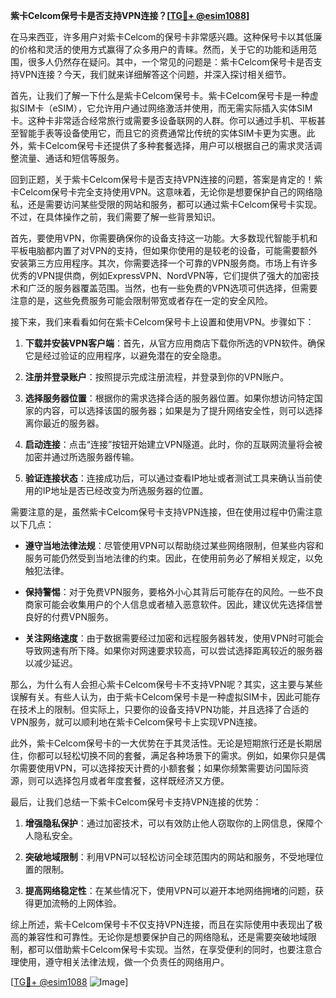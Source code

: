 **紫卡Celcom保号卡是否支持VPN连接？[[TG💪+ @esim1088](https://t.me/s/esim1088)]**

在马来西亚，许多用户对紫卡Celcom的保号卡非常感兴趣。这种保号卡以其低廉的价格和灵活的使用方式赢得了众多用户的青睐。然而，关于它的功能和适用范围，很多人仍然存在疑问。其中，一个常见的问题是：紫卡Celcom保号卡是否支持VPN连接？今天，我们就来详细解答这个问题，并深入探讨相关细节。

首先，让我们了解一下什么是紫卡Celcom保号卡。紫卡Celcom保号卡是一种虚拟SIM卡（eSIM），它允许用户通过网络激活并使用，而无需实际插入实体SIM卡。这种卡非常适合经常旅行或需要多设备联网的人群。你可以通过手机、平板甚至智能手表等设备使用它，而且它的资费通常比传统的实体SIM卡更为实惠。此外，紫卡Celcom保号卡还提供了多种套餐选择，用户可以根据自己的需求灵活调整流量、通话和短信等服务。

回到正题，关于紫卡Celcom保号卡是否支持VPN连接的问题，答案是肯定的！紫卡Celcom保号卡完全支持使用VPN。这意味着，无论你是想要保护自己的网络隐私，还是需要访问某些受限的网站和服务，都可以通过紫卡Celcom保号卡实现。不过，在具体操作之前，我们需要了解一些背景知识。

首先，要使用VPN，你需要确保你的设备支持这一功能。大多数现代智能手机和平板电脑都内置了对VPN的支持，但如果你使用的是较老的设备，可能需要额外安装第三方应用程序。其次，你需要选择一个可靠的VPN服务商。市场上有许多优秀的VPN提供商，例如ExpressVPN、NordVPN等，它们提供了强大的加密技术和广泛的服务器覆盖范围。当然，也有一些免费的VPN选项可供选择，但需要注意的是，这些免费服务可能会限制带宽或者存在一定的安全风险。

接下来，我们来看看如何在紫卡Celcom保号卡上设置和使用VPN。步骤如下：

1. **下载并安装VPN客户端**：首先，从官方应用商店下载你所选的VPN软件。确保它是经过验证的应用程序，以避免潜在的安全隐患。
   
2. **注册并登录账户**：按照提示完成注册流程，并登录到你的VPN账户。

3. **选择服务器位置**：根据你的需求选择合适的服务器位置。如果你想访问特定国家的内容，可以选择该国的服务器；如果是为了提升网络安全性，则可以选择离你最近的服务器。

4. **启动连接**：点击“连接”按钮开始建立VPN隧道。此时，你的互联网流量将会被加密并通过所选服务器传输。

5. **验证连接状态**：连接成功后，可以通过查看IP地址或者测试工具来确认当前使用的IP地址是否已经改变为所选服务器的位置。

需要注意的是，虽然紫卡Celcom保号卡支持VPN连接，但在使用过程中仍需注意以下几点：

- **遵守当地法律法规**：尽管使用VPN可以帮助绕过某些网络限制，但某些内容和服务可能仍然受到当地法律的约束。因此，在使用前务必了解相关规定，以免触犯法律。

- **保持警惕**：对于免费VPN服务，要格外小心其背后可能存在的风险。一些不良商家可能会收集用户的个人信息或者植入恶意软件。因此，建议优先选择信誉良好的付费VPN服务。

- **关注网络速度**：由于数据需要经过加密和远程服务器转发，使用VPN时可能会导致网速有所下降。如果你对网速要求较高，可以尝试选择距离较近的服务器以减少延迟。

那么，为什么有人会担心紫卡Celcom保号卡不支持VPN呢？其实，这主要与某些误解有关。有些人认为，由于紫卡Celcom保号卡是一种虚拟SIM卡，因此可能存在技术上的限制。但实际上，只要你的设备支持VPN功能，并且选择了合适的VPN服务，就可以顺利地在紫卡Celcom保号卡上实现VPN连接。

此外，紫卡Celcom保号卡的一大优势在于其灵活性。无论是短期旅行还是长期居住，你都可以轻松切换不同的套餐，满足各种场景下的需求。例如，如果你只是偶尔需要使用VPN，可以选择按天计费的小额套餐；如果你频繁需要访问国际资源，则可以选择包月或者年度套餐，这样既经济又方便。

最后，让我们总结一下紫卡Celcom保号卡支持VPN连接的优势：

1. **增强隐私保护**：通过加密技术，可以有效防止他人窃取你的上网信息，保障个人隐私安全。
   
2. **突破地域限制**：利用VPN可以轻松访问全球范围内的网站和服务，不受地理位置的限制。

3. **提高网络稳定性**：在某些情况下，使用VPN可以避开本地网络拥堵的问题，获得更加流畅的上网体验。

综上所述，紫卡Celcom保号卡不仅支持VPN连接，而且在实际使用中表现出了极高的兼容性和可靠性。无论你是想要保护自己的网络隐私，还是需要突破地域限制，都可以借助紫卡Celcom保号卡实现。当然，在享受便利的同时，也要注意合理使用，遵守相关法律法规，做一个负责任的网络用户。

[[TG💪+ @esim1088](https://t.me/s/esim1088) ![Image](https://i.postimg.cc/4NQfJmqS/Snipaste-2025-05-13-00-14-12.png)]
